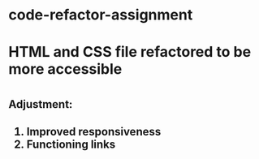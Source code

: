 # code-refactor-assignment
<h1>HTML and CSS file refactored to be more accessible<h1>
<h2>Adjustment:<h2>
  <ol>
    <li>Improved responsiveness
    <li>Functioning links
  </ol>
